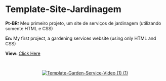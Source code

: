 # Template-Site-Jardinagem

<p> <strong>Pt-BR: </strong> Meu primeiro projeto, um site de serviços de jardinagem (utilizando somente HTML e CSS)</p>
<p> <strong>En: </strong>My first project, a gardening services website (using only HTML and CSS)</p>
<p target="_blank"> <strong>View: </strong> <a href="https://leoaoun.github.io/Template-Gardening-Services-Website/" target="_blank"> Click Here</p>
<br>
  <div align="center">
  
  ![Template-Garden-Service-Video (1) (1)](https://user-images.githubusercontent.com/100950151/159746322-8f14735b-a1a1-4244-a270-9b269307c1f2.gif)
  
  </div>

